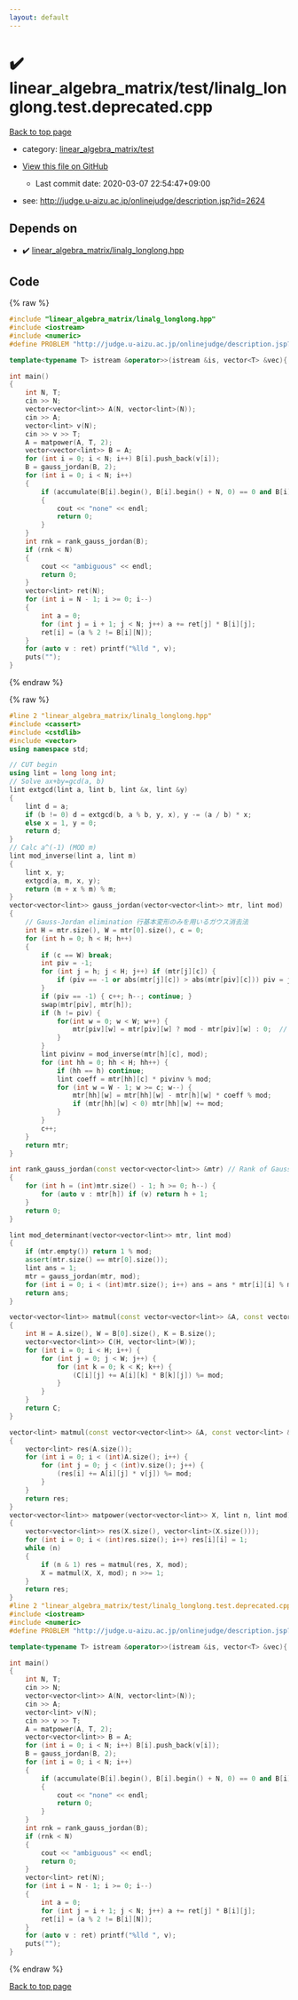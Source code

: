 ```yaml
---
layout: default
---
```


<!-- mathjax config similar to math.stackexchange -->
<script type="text/javascript" async
  src="https://cdnjs.cloudflare.com/ajax/libs/mathjax/2.7.5/MathJax.js?config=TeX-MML-AM_CHTML">
</script>
<script type="text/x-mathjax-config">
  MathJax.Hub.Config({
    TeX: { equationNumbers: { autoNumber: "AMS" }},
    tex2jax: {
      inlineMath: [ ['$','$'] ],
      processEscapes: true
    },
    "HTML-CSS": { matchFontHeight: false },
    displayAlign: "left",
    displayIndent: "2em"
  });
</script>

<script type="text/javascript" src="https://cdnjs.cloudflare.com/ajax/libs/jquery/3.4.1/jquery.min.js"></script>
<script src="https://cdn.jsdelivr.net/npm/jquery-balloon-js@1.1.2/jquery.balloon.min.js" integrity="sha256-ZEYs9VrgAeNuPvs15E39OsyOJaIkXEEt10fzxJ20+2I=" crossorigin="anonymous"></script>
<script type="text/javascript" src="../../../assets/js/copy-button.js"></script>
<link rel="stylesheet" href="../../../assets/css/copy-button.css" />


# :heavy_check_mark: linear_algebra_matrix/test/linalg_longlong.test.deprecated.cpp

<a href="../../../index.html">Back to top page</a>

* category: <a href="../../../index.html#dc91d55fecbe93608b76606ec1490b73">linear_algebra_matrix/test</a>
* <a href="{{ site.github.repository_url }}/blob/master/linear_algebra_matrix/test/linalg_longlong.test.deprecated.cpp">View this file on GitHub</a>
    - Last commit date: 2020-03-07 22:54:47+09:00


* see: <a href="http://judge.u-aizu.ac.jp/onlinejudge/description.jsp?id=2624">http://judge.u-aizu.ac.jp/onlinejudge/description.jsp?id=2624</a>


## Depends on

* :heavy_check_mark: <a href="../../../library/linear_algebra_matrix/linalg_longlong.hpp.html">linear_algebra_matrix/linalg_longlong.hpp</a>


## Code

<a id="unbundled"></a>
{% raw %}
```cpp
#include "linear_algebra_matrix/linalg_longlong.hpp"
#include <iostream>
#include <numeric>
#define PROBLEM "http://judge.u-aizu.ac.jp/onlinejudge/description.jsp?id=2624"

template<typename T> istream &operator>>(istream &is, vector<T> &vec){ for (auto &v : vec) is >> v; return is; }

int main()
{
    int N, T;
    cin >> N;
    vector<vector<lint>> A(N, vector<lint>(N));
    cin >> A;
    vector<lint> v(N);
    cin >> v >> T;
    A = matpower(A, T, 2);
    vector<vector<lint>> B = A;
    for (int i = 0; i < N; i++) B[i].push_back(v[i]);
    B = gauss_jordan(B, 2);
    for (int i = 0; i < N; i++)
    {
        if (accumulate(B[i].begin(), B[i].begin() + N, 0) == 0 and B[i][N])
        {
            cout << "none" << endl;
            return 0;
        }
    }
    int rnk = rank_gauss_jordan(B);
    if (rnk < N)
    {
        cout << "ambiguous" << endl;
        return 0;
    }
    vector<lint> ret(N);
    for (int i = N - 1; i >= 0; i--)
    {
        int a = 0;
        for (int j = i + 1; j < N; j++) a += ret[j] * B[i][j];
        ret[i] = (a % 2 != B[i][N]);
    }
    for (auto v : ret) printf("%lld ", v);
    puts("");
}

```
{% endraw %}

<a id="bundled"></a>
{% raw %}
```cpp
#line 2 "linear_algebra_matrix/linalg_longlong.hpp"
#include <cassert>
#include <cstdlib>
#include <vector>
using namespace std;

// CUT begin
using lint = long long int;
// Solve ax+by=gcd(a, b)
lint extgcd(lint a, lint b, lint &x, lint &y)
{
    lint d = a;
    if (b != 0) d = extgcd(b, a % b, y, x), y -= (a / b) * x;
    else x = 1, y = 0;
    return d;
}
// Calc a^(-1) (MOD m)
lint mod_inverse(lint a, lint m)
{
    lint x, y;
    extgcd(a, m, x, y);
    return (m + x % m) % m;
}
vector<vector<lint>> gauss_jordan(vector<vector<lint>> mtr, lint mod)
{
    // Gauss-Jordan elimination 行基本変形のみを用いるガウス消去法
    int H = mtr.size(), W = mtr[0].size(), c = 0;
    for (int h = 0; h < H; h++)
    {
        if (c == W) break;
        int piv = -1;
        for (int j = h; j < H; j++) if (mtr[j][c]) {
            if (piv == -1 or abs(mtr[j][c]) > abs(mtr[piv][c])) piv = j;
        }
        if (piv == -1) { c++; h--; continue; }
        swap(mtr[piv], mtr[h]);
        if (h != piv) {
            for(int w = 0; w < W; w++) {
                mtr[piv][w] = mtr[piv][w] ? mod - mtr[piv][w] : 0;  // To preserve sign of determinant
            }
        }
        lint pivinv = mod_inverse(mtr[h][c], mod);
        for (int hh = 0; hh < H; hh++) {
            if (hh == h) continue;
            lint coeff = mtr[hh][c] * pivinv % mod;
            for (int w = W - 1; w >= c; w--) {
                mtr[hh][w] = mtr[hh][w] - mtr[h][w] * coeff % mod;
                if (mtr[hh][w] < 0) mtr[hh][w] += mod;
            }
        }
        c++;
    }
    return mtr;
}

int rank_gauss_jordan(const vector<vector<lint>> &mtr) // Rank of Gauss-Jordan eliminated matrix
{
    for (int h = (int)mtr.size() - 1; h >= 0; h--) {
        for (auto v : mtr[h]) if (v) return h + 1;
    }
    return 0;
}

lint mod_determinant(vector<vector<lint>> mtr, lint mod)
{
    if (mtr.empty()) return 1 % mod;
    assert(mtr.size() == mtr[0].size());
    lint ans = 1;
    mtr = gauss_jordan(mtr, mod);
    for (int i = 0; i < (int)mtr.size(); i++) ans = ans * mtr[i][i] % mod;
    return ans;
}

vector<vector<lint>> matmul(const vector<vector<lint>> &A, const vector<vector<lint>> &B, lint mod)
{
    int H = A.size(), W = B[0].size(), K = B.size();
    vector<vector<lint>> C(H, vector<lint>(W));
    for (int i = 0; i < H; i++) {
        for (int j = 0; j < W; j++) {
            for (int k = 0; k < K; k++) {
                (C[i][j] += A[i][k] * B[k][j]) %= mod;
            }
        }
    }
    return C;
}

vector<lint> matmul(const vector<vector<lint>> &A, const vector<lint> &v, lint mod)
{
    vector<lint> res(A.size());
    for (int i = 0; i < (int)A.size(); i++) {
        for (int j = 0; j < (int)v.size(); j++) {
            (res[i] += A[i][j] * v[j]) %= mod;
        }
    }
    return res;
}
vector<vector<lint>> matpower(vector<vector<lint>> X, lint n, lint mod)
{
    vector<vector<lint>> res(X.size(), vector<lint>(X.size()));
    for (int i = 0; i < (int)res.size(); i++) res[i][i] = 1;
    while (n)
    {
        if (n & 1) res = matmul(res, X, mod);
        X = matmul(X, X, mod); n >>= 1;
    }
    return res;
}
#line 2 "linear_algebra_matrix/test/linalg_longlong.test.deprecated.cpp"
#include <iostream>
#include <numeric>
#define PROBLEM "http://judge.u-aizu.ac.jp/onlinejudge/description.jsp?id=2624"

template<typename T> istream &operator>>(istream &is, vector<T> &vec){ for (auto &v : vec) is >> v; return is; }

int main()
{
    int N, T;
    cin >> N;
    vector<vector<lint>> A(N, vector<lint>(N));
    cin >> A;
    vector<lint> v(N);
    cin >> v >> T;
    A = matpower(A, T, 2);
    vector<vector<lint>> B = A;
    for (int i = 0; i < N; i++) B[i].push_back(v[i]);
    B = gauss_jordan(B, 2);
    for (int i = 0; i < N; i++)
    {
        if (accumulate(B[i].begin(), B[i].begin() + N, 0) == 0 and B[i][N])
        {
            cout << "none" << endl;
            return 0;
        }
    }
    int rnk = rank_gauss_jordan(B);
    if (rnk < N)
    {
        cout << "ambiguous" << endl;
        return 0;
    }
    vector<lint> ret(N);
    for (int i = N - 1; i >= 0; i--)
    {
        int a = 0;
        for (int j = i + 1; j < N; j++) a += ret[j] * B[i][j];
        ret[i] = (a % 2 != B[i][N]);
    }
    for (auto v : ret) printf("%lld ", v);
    puts("");
}

```
{% endraw %}

<a href="../../../index.html">Back to top page</a>

